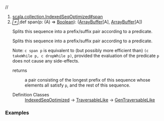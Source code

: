 //
<ol>
<li><a href="https://www.scala-lang.org/api/2.12.3/scala/collection/mutable/ArrayBuffer.html#span(p:A=>Boolean):(Repr,Repr)">scala.collection.IndexedSeqOptimized#span</a></li>
<li name="scala.collection.IndexedSeqOptimized#span" visbl="pub" class="indented0 " data-isabs="false" fullcomment="yes" group="Ungrouped"> <a id="span(p:A=>Boolean):(Repr,Repr)"></a><a id="span((A)⇒Boolean):(ArrayBuffer[A],ArrayBuffer[A])"></a> <span class="permalink"> <a href="../../../scala/collection/mutable/ArrayBuffer.html#span(p:A=>Boolean):(Repr,Repr)" title="Permalink"> <i class="material-icons"></i> </a> </span> <span class="modifier_kind"> <span class="modifier"></span> <span class="kind">def</span> </span> <span class="symbol"> <span class="name">span</span><span class="params">(<span name="p">p: (<span class="extype" name="scala.collection.mutable.ArrayBuffer.A">A</span>) ⇒ <a href="../../Boolean.html" class="extype" name="scala.Boolean">Boolean</a></span>)</span><span class="result">: (<a href="" class="extype" name="scala.collection.mutable.ArrayBuffer">ArrayBuffer</a>[<span class="extype" name="scala.collection.mutable.ArrayBuffer.A">A</span>], <a href="" class="extype" name="scala.collection.mutable.ArrayBuffer">ArrayBuffer</a>[<span class="extype" name="scala.collection.mutable.ArrayBuffer.A">A</span>])</span> </span> <p class="shortcomment cmt">Splits this sequence into a prefix/suffix pair according to a predicate.</p>
 <div class="fullcomment">
  <div class="comment cmt">
   <p>Splits this sequence into a prefix/suffix pair according to a predicate.</p>
   <p> Note: <code>c span p</code> is equivalent to (but possibly more efficient than) <code>(c takeWhile p, c dropWhile p)</code>, provided the evaluation of the predicate <code>p</code> does not cause any side-effects.</p>
  </div>
  <dl class="paramcmts block">
   <dt>
    returns
   </dt>
   <dd class="cmt">
    <p>a pair consisting of the longest prefix of this sequence whose elements all satisfy <code>p</code>, and the rest of this sequence.</p>
   </dd>
  </dl>
  <dl class="attributes block"> 
   <dt>
    Definition Classes
   </dt>
   <dd>
    <a href="../IndexedSeqOptimized.html" class="extype" name="scala.collection.IndexedSeqOptimized">IndexedSeqOptimized</a> → 
    <a href="../TraversableLike.html" class="extype" name="scala.collection.TraversableLike">TraversableLike</a> → 
    <a href="../GenTraversableLike.html" class="extype" name="scala.collection.GenTraversableLike">GenTraversableLike</a>
   </dd>
  </dl>
 </div> </li>
        </ol>


### Examples



